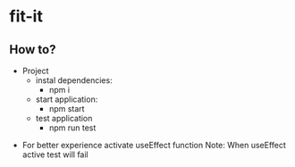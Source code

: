 # fit-it

## How to?

- Project
  - instal dependencies:
    - npm i
  - start application:
    - npm start
  - test application
    - npm run test

* For better experience activate useEffect function
  Note: When useEffect active test will fail
